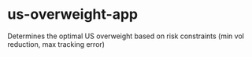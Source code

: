 # us-overweight-app
Determines the optimal US overweight based on risk constraints (min vol reduction, max tracking error)
